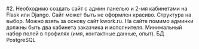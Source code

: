 #2. Необходимо создать сайт с админ панелью и 2-мя кабинетами на Flask или Django.
Сайт может быть не оформлен красиво. Структура на выбор. Можно взять за основу сайт kwork.ru.
На сайте помимо админки должны быть два кабинета заказчика и исполнителя.
Минимальный набор полей в профилях (имя, контактные данные, опыт). БД PostgreSQL
